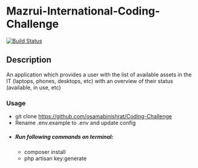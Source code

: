 # Mazrui-International-Coding-Challenge

[![Build Status](https://travis-ci.org/joemccann/dillinger.svg?branch=master)](https://travis-ci.org/joemccann/dillinger)

## Description
An application which provides a user with the list of available assets in the IT (laptops, phones, desktops, etc) with an overview of their status (available, in use, etc)

### Usage
- git clone https://github.com/osamabinishrat/Coding-Challenge
- Rename .env.example to .env and update config
- ##### Run following commands on terminal:
    - composer install
    - php artisan key:generate
